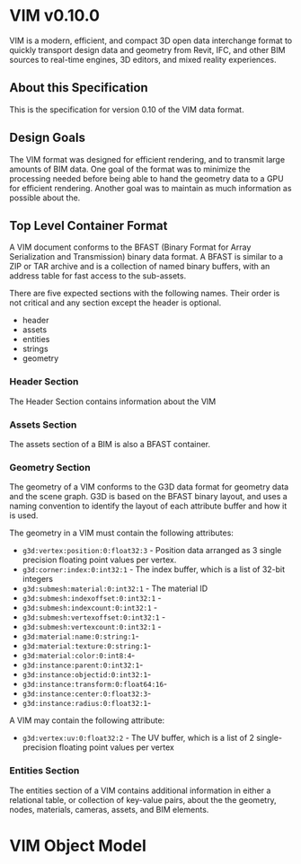 # VIM v0.10.0

VIM is a modern, efficient, and compact 3D open data interchange format to quickly transport design data and geometry from Revit, IFC, and other BIM sources to real-time engines, 3D editors, and mixed reality experiences.

## About this Specification 

This is the specification for version 0.10 of the VIM data format. 

## Design Goals

The VIM format was designed for efficient rendering, and to transmit large amounts of BIM data. One goal of the format was to minimize the processing needed before being able to hand the geometry data to a GPU for efficient rendering. Another goal was to maintain as much information as possible about the. 

## Top Level Container Format

A VIM document conforms to the BFAST (Binary Format for Array Serialization and Transmission) binary data format. A BFAST is similar to a ZIP or TAR archive and is a collection of named binary buffers, with an address table for fast access to the sub-assets. 

There are five expected sections with the following names. Their order is not critical and any section except the header is optional. 

* header
* assets
* entities
* strings
* geometry

### Header Section

The Header Section contains information about the VIM 

### Assets Section

The assets section of a BIM is also a BFAST container. 

### Geometry Section

The geometry of a VIM conforms to the G3D data format for geometry data and the scene graph. G3D is based on the BFAST binary layout, and uses a naming convention to identify the layout of each attribute buffer and how it is used. 

The geometry in a VIM must contain the following attributes:

* `g3d:vertex:position:0:float32:3` -	Position data arranged as 3 single precision floating point values per vertex.
* `g3d:corner:index:0:int32:1` - The index buffer, which is a list of 32-bit integers 
* `g3d:submesh:material:0:int32:1` - The material ID 
* `g3d:submesh:indexoffset:0:int32:1` - 
* `g3d:submesh:indexcount:0:int32:1` - 
* `g3d:submesh:vertexoffset:0:int32:1` - 
* `g3d:submesh:vertexcount:0:int32:1` - 
* `g3d:material:name:0:string:1`-
* `g3d:material:texture:0:string:1`-
* `g3d:material:color:0:int8:4`-
* `g3d:instance:parent:0:int32:1`-
* `g3d:instance:objectid:0:int32:1`-
* `g3d:instance:transform:0:float64:16`-
* `g3d:instance:center:0:float32:3`-
* `g3d:instance:radius:0:float32:1`-

A VIM may contain the following attribute: 

* `g3d:vertex:uv:0:float32:2` - The UV buffer, which is a list of 2 single-precision floating point values per vertex 

### Entities Section

The entities section of a VIM contains additional information in either a relational table, or collection of key-value pairs, about the the geometry, nodes, materials, cameras, assets, and BIM elements. 

###

# VIM Object Model

